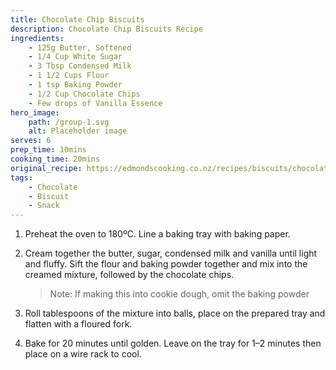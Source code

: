 ```yaml
---
title: Chocolate Chip Biscuits
description: Chocolate Chip Biscuits Recipe
ingredients:
    - 125g Butter, Softened
    - 1/4 Cup White Sugar
    - 3 Tbsp Condensed Milk
    - 1 1/2 Cups Flour
    - 1 tsp Baking Powder
    - 1/2 Cup Chocolate Chips
    - Few drops of Vanilla Essence
hero_image:
    path: /group-1.svg
    alt: Placeholder image
serves: 6
prep_time: 10mins
cooking_time: 20mins
original_recipe: https://edmondscooking.co.nz/recipes/biscuits/chocolate-chip-sante-biscuits/
tags:
    - Chocolate
    - Biscuit
    - Snack
---
```


1. Preheat the oven to 180ºC. Line a baking tray with baking paper.

2. Cream together the butter, sugar, condensed milk and vanilla until light and fluffy. Sift the flour and baking powder together and mix into the creamed mixture, followed by the chocolate chips.
    
    > Note: If making this into cookie dough, omit the baking powder

3. Roll tablespoons of the mixture into balls, place on the prepared tray and flatten with a floured fork.

4. Bake for 20 minutes until golden. Leave on the tray for 1–2 minutes then place on a wire rack to cool.